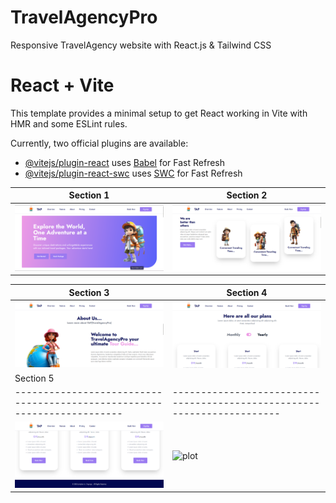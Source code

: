 # TravelAgencyPro

Responsive TravelAgency website with React.js & Tailwind CSS

# React + Vite

This template provides a minimal setup to get React working in Vite with HMR and some ESLint rules.

Currently, two official plugins are available:

- [@vitejs/plugin-react](https://github.com/vitejs/vite-plugin-react/blob/main/packages/plugin-react/README.md) uses [Babel](https://babeljs.io/) for Fast Refresh
- [@vitejs/plugin-react-swc](https://github.com/vitejs/vite-plugin-react-swc) uses [SWC](https://swc.rs/) for Fast Refresh

| Section 1                             | Section 2                             |
| ------------------------------------- | ------------------------------------- |
| ![plot](./src/assets/design/img1.png) | ![plot](./src/assets/design/img3.png) |

| Section 3                                                               | Section 4                                                               |
| ----------------------------------------------------------------------- | ----------------------------------------------------------------------- |
| ![plot](./src/assets/design/img4.png)                                   | ![plot](./src/assets/design/img5.png)                                   |
| Section 5                                                               |                                                                         |
| ----------------------------------------------------------------------- | ----------------------------------------------------------------------- |
| ![plot](./src/assets/design/img6.png)                                   | ![plot]()                                                               |
